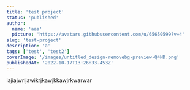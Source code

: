 ```yaml
---
title: 'test project'
status: 'published'
author:
  name: 'aaa'
  picture: 'https://avatars.githubusercontent.com/u/65650599?v=4'
slug: 'test-project'
description: 'a'
tags: ['test', 'test2']
coverImage: '/images/untitled_design-removebg-preview-Q4ND.png'
publishedAt: '2022-10-17T13:26:33.453Z'
---
```


iajiajwrijawikrjkawjkkawjrkwarwar

